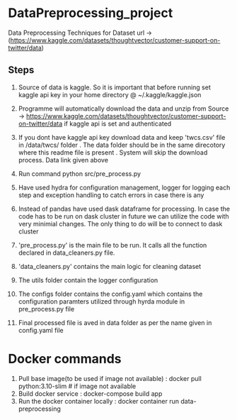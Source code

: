 # DataPreprocessing_project
Data Preprocessing Techniques for 
Dataset url -> (https://www.kaggle.com/datasets/thoughtvector/customer-support-on-twitter/data)

## Steps 

1. Source of data is kaggle. So it is important that before running   set kaggle api key in your home directory @ ~/.kaggle/kaggle.json

2. Programme will automatically download the data and unzip from  Source -> https://www.kaggle.com/datasets/thoughtvector/customer-support-on-twitter/data if kaggle api is set and authenticated

3. If you dont have kaggle api key download data and keep 'twcs.csv' file  in /data/twcs/ folder . The data folder should be in the same direcotory where this readme file is present . System will skip the download process. Data link given above

4. Run command python src/pre_process.py 

5. Have used hydra for configuration management, logger for logging each step and exception handling to catch errors in case there is any 

6. Instead of pandas have used dask dataframe for processing. In case the code has to be run on dask cluster in future we can utilize the code with very minimial changes. The only thing to do will be to connect to dask cluster 



7. 'pre_process.py' is the main file to be run. It calls all the function declared in data_cleaners.py file.

8. 'data_cleaners.py' contains the main logic for cleaning dataset

9. The utils folder contain the logger configuration

10. The configs folder contains the config.yaml which contains the configuration paramters utilized through hyrda module in pre_process.py file

11. Final processed file is aved in data folder as per the name given in config.yaml file

# Docker commands
1. Pull base image(to be used if image not available) : docker pull python:3.10-slim # if image not available
2. Build docker service : docker-compose build app
3. Run the docker container locally : docker container run data-preprocessing 


